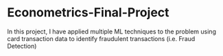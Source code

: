 # Econometrics-Final-Project
In this project, I have applied multiple ML techniques to the problem using card transaction data to identify fraudulent transactions (i.e. Fraud Detection)
